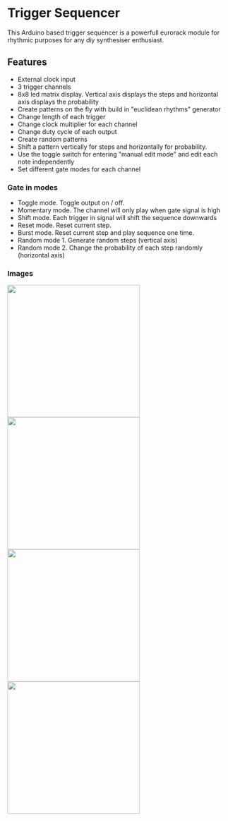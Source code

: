 # Trigger Sequencer

This Arduino based trigger sequencer is a powerfull eurorack module for rhythmic purposes for any diy synthesiser enthusiast.

## Features
- External clock input
- 3 trigger channels
- 8x8 led matrix display. Vertical axis displays the steps and horizontal axis displays the probability
- Create patterns on the fly with build in "euclidean rhythms" generator
- Change length of each trigger
- Change clock multiplier for each channel
- Change duty cycle of each output
- Create random patterns
- Shift a pattern vertically for steps and horizontally for probability.
- Use the toggle switch for entering "manual edit mode" and edit each note independently
- Set different gate modes for each channel

### Gate in modes
- Toggle mode. Toggle output on / off.
- Momentary mode. The channel will only play when gate signal is high
- Shift mode. Each trigger in signal will shift the sequence downwards
- Reset mode. Reset current step.
- Burst mode. Reset current step and play sequence one time.
- Random mode 1. Generate random steps (vertical axis)
- Random mode 2. Change the probability of each step randomly (horizontal axis)

### Images

<img src="https://raw.githubusercontent.com/PierreIsCoding/sdiy/main/Trigger_Sequencer/images/20210208_215258.jpg" width="300" /> <img src="https://raw.githubusercontent.com/PierreIsCoding/sdiy/main/Trigger_Sequencer/images/20210212_231106.jpg" width="300" /> <img src="https://raw.githubusercontent.com/PierreIsCoding/sdiy/main/Trigger_Sequencer/images/20210212_231030.jpg" width="300" />
<img src="https://raw.githubusercontent.com/PierreIsCoding/sdiy/main/Trigger_Sequencer/images/20210212_231038.jpg" width="300" />



